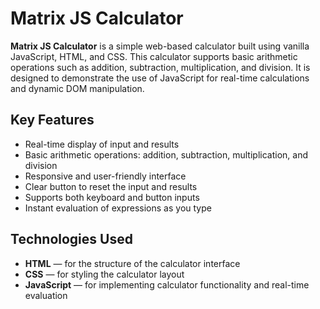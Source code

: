 # Matrix JS Calculator

**Matrix JS Calculator** is a simple web-based calculator built using vanilla JavaScript, HTML, and CSS. This calculator supports basic arithmetic operations such as addition, subtraction, multiplication, and division. It is designed to demonstrate the use of JavaScript for real-time calculations and dynamic DOM manipulation.

## Key Features

- Real-time display of input and results
- Basic arithmetic operations: addition, subtraction, multiplication, and division
- Responsive and user-friendly interface
- Clear button to reset the input and results
- Supports both keyboard and button inputs
- Instant evaluation of expressions as you type

## Technologies Used

- **HTML** — for the structure of the calculator interface
- **CSS** — for styling the calculator layout
- **JavaScript** — for implementing calculator functionality and real-time evaluation
